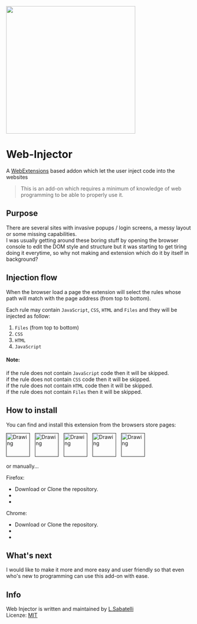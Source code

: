 <img src="http://www.spazioseme.com/wp-content/uploads/2016/08/work_in_progress-350x345.jpg" style="width: 350px; height: 345px;">

# Web-Injector
A [WebExtensions](https://developer.mozilla.org/en-US/Add-ons/WebExtensions) based addon which let the user inject code into the websites

> This is an add-on which requires a minimum of knowledge of web programming to be able to properly use it.

## Purpose

There are several sites with invasive popups / login screens, a messy layout or some missing capabilities.  
I was usually getting around these boring stuff by opening the browser console to edit the DOM style and structure but it was starting to get tiring doing it everytime, so why not making and extension which do it by itself in background?

## Injection flow

When the browser load a page the extension will select the rules whose path will match with the page address (from top to bottom).

Each rule may contain `JavaScript`, `CSS`,  `HTML` and `Files` and they will be injected as follow:  

 1. `Files` (from top to bottom) 
 2. `CSS` 
 3. `HTML`
 4. `JavaScript`

 #### Note: 

if the rule does not contain `JavaScript` code then it will be skipped.  
if the rule does not contain `CSS` code then it will be skipped.   
if the rule does not contain `HTML` code then it will be skipped.  
if the rule does not contain `Files` then it will be skipped.

## How to install

You can find and install this extension from the browsers store pages:

[<img title="Firefox" src="https://static.miniclipcdn.com/layout/icons/browsers/firefox_64x64.png" alt="Drawing" style="width: 64px; margin-right:10px"/>]()
[<img title="Chrome" src="https://static.miniclipcdn.com/layout/icons/browsers/chrome_64x64.png" alt="Drawing" style="width: 64px; margin-right:10px"/>]()
[<img title="Opera" src="https://static.miniclipcdn.com/layout/icons/browsers/opera_64x64.png" alt="Drawing" style="width: 64px; margin-right:10px"/>]()
[<img title="Edge" src="https://static.miniclipcdn.com/layout/icons/browsers/edge_64x64.png" alt="Drawing" style="width: 64px; margin-right:10px"/>]()
[<img title="Safari" src="https://static.miniclipcdn.com/layout/icons/browsers/safari_64x64.png" alt="Drawing" style="width: 64px; margin-right:10px"/>]()

or manually...

Firefox:

- Download or Clone the repository.
- 
- 

Chrome:

- Download or Clone the repository.
- 
- 

## What's next 

I would like to make it more and more easy and user friendly so that even who's new to programming can use this add-on with ease.

## Info

Web Injector is written and maintained by [L.Sabatelli](https://github.com/Lor-Saba)  
Licenze: [MIT](http://opensource.org/licenses/MIT)